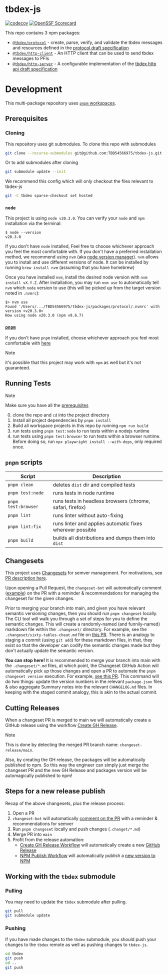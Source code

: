 # tbdex-js

[![codecov](https://codecov.io/github/TBD54566975/tbdex-js/graph/badge.svg?token=NE0263LUKG)](https://codecov.io/github/TBD54566975/tbdex-js)
[![OpenSSF Scorecard](https://api.securityscorecards.dev/projects/github.com/TBD54566975/tbdex-js/badge)](https://securityscorecards.dev/viewer/?uri=github.com/TBD54566975/tbdex-js)

This repo contains 3 npm packages:

- [`@tbdex/protocol`](./packages/protocol/) - create, parse, verify, and validate the tbdex messages and resources defined in the [protocol draft specification](https://github.com/TBD54566975/tbdex-protocol/blob/main/README.md)
- [`@tbdex/http-client`](./packages/http-client) - An HTTP client that can be used to send tbdex messages to PFIs
- [`@tbdex/http-server`](./packages/http-server) - A configurable implementation of the [tbdex http api draft specification](https://github.com/TBD54566975/tbdex-protocol/blob/main/rest-api/README.md)

# Development

This multi-package repository uses [`pnpm` workspaces](https://pnpm.io/workspaces).

## Prerequisites

### Cloning
This repository uses git submodules. To clone this repo with submodules
```sh
git clone --recurse-submodules git@github.com:TBD54566975/tbdex-js.git
```
Or to add submodules after cloning
```sh
git submodule update --init
```
We recommend this config which will only checkout the files relevant to tbdex-js
```sh
git -C tbdex sparse-checkout set hosted
```

### `node`

This project is using `node v20.3.0`. You can verify your `node` and `npm` installation via the terminal:

```
$ node --version
v20.3.0
```

If you don't have `node` installed, Feel free to choose whichever approach you feel the most comfortable with. If you don't have a preferred installation method, we recommend using `nvm` (aka [node version manager](https://github.com/nvm-sh/nvm)). `nvm` allows you to install and use different versions of node. It can be installed by running `brew install nvm` (assuming that you have homebrew)

Once you have installed `nvm`, install the desired node version with `nvm install vX.Y.Z`. After installation, you may run `nvm use` to automatically tell `nvm` which `node` version to use (this will be picked up from the target version noted in `.nvmrc`):

```
$> nvm use
Found '/Users/.../TBD54566975/tbdex-js/packages/protocol/.nvmrc' with version <v20.3.0>
Now using node v20.3.0 (npm v9.6.7)
```

### [`pnpm`](https://pnpm.io/)

If you don't have `pnpm` installed, choose whichever approach you feel most comfortable with [here](https://pnpm.io/installation)

> [!NOTE]
>
> it's possible that this project may work with `npm` as well but it's not guaranteed.

## Running Tests

> [!NOTE]
>
> Make sure you have all the [prerequisites](#prerequisites)

0. clone the repo and `cd` into the project directory
1. Install all project dependencies by `pnpm install`
2. Build all workspace projects in this repo by running `npm run build`
3. run tests using `pnpm test:node` to run tests within a nodejs runtime
4. run tests using `pnpm test:browser` to run tests within a browser runtime. Before doing so, run `npx playwright install --with-deps`, only required once.

## `pnpm` scripts

| Script              | Description                                               |
| ------------------- | --------------------------------------------------------- |
| `pnpm clean`        | deletes `dist` dir and compiled tests                     |
| `pnpm test:node`    | runs tests in node runtime                                |
| `pnpm test:browser` | runs tests in headless browsers (chrome, safari, firefox) |
| `pnpm lint`         | runs linter without auto-fixing                           |
| `pnpm lint:fix`     | runs linter and applies automatic fixes wherever possible |
| `pnpm build`        | builds all distributions and dumps them into `dist`       |

## Changesets

This project uses [Changesets](https://github.com/changesets/changesets) for semver management. For motivations, see [PR description here](https://github.com/TBD54566975/tbdex-js/pull/30#issue-1910447620).

Upon opening a Pull Request, the `changeset-bot` will automatically comment ([example](https://github.com/TBD54566975/tbdex-js/pull/30#issuecomment-1732721942)) on the PR with a reminder & recommendations for managing the changeset for the given changes.

Prior to merging your branch into main, and given you have relevant semantic versioning changes, then you should run `pnpm changeset` locally. The CLI tool will walk you through a set of steps for you to define the semantic changes. This will create a randomly-named (and funnily-named) markdown file within the `.changeset/` directory. For example, see the `.changeset/sixty-tables-cheat.md` file on [this PR](https://github.com/TBD54566975/tbdex-js/pull/35/files). There is an analogy to staging a commit (using `git add`) for these markdown files, in that, they exist so that the developer can codify the semantic changes made but they don't actually update the semantic version.

**You can stop here!** It is recommended to merge your branch into main with the `.changeset/*.md` files, at which point, the Changeset GitHub Action will automatically pick up those changes and open a PR to automate the `pnpm changeset version` execution. For example, [see this PR](https://github.com/TBD54566975/tbdex-js/pull/36). This command will do two things: update the version numbers in the relevant `package.json` files & also aggregate Summary notes into the relevant `CHANGELOG.md` files. In keeping with the staged commit analogy, this is akin to the actual commit.

## Cutting Releases

When a changeset PR is merged to main we will automatically create a GitHub release using the workflow [Create GH Release](./.github/workflows/create-gh-release.yml).

> [!NOTE]
>
> This is done by detecting the merged PR branch name: `changeset-release/main`.

Also, by creating the GH release, the packages will be automatically published to npm. So this way the engineer can simply just merge the changeset PR and the new GH Release and packages version will be automagically published to npm!

## Steps for a new release publish

Recap of the above changesets, plus the release process:

1. Open a PR
2. `changeset-bot` will automatically [comment on the PR](https://github.com/TBD54566975/tbdex-js/pull/30#issuecomment-1732721942) with a reminder & recommendations for semver
3. Run `pnpm changeset` locally and push changes (`.changet/*.md`)
4. Merge PR into `main`
5. Profit from the release automation:
   - [Create GH Release Workflow](./.github/workflows/create-gh-release.yml) will automatically create a new [GitHub Release](https://github.com/TBD54566975/tbdex-js/releases)
   - [NPM Publish Workflow](./.github/workflows/npm-publish.yml) will automatically publish a [new version to NPM](https://www.npmjs.com/package/@tbdex/protocol?activeTab=versions)

## Working with the `tbdex` submodule

### Pulling
You may need to update the `tbdex` submodule after pulling.
```sh
git pull
git submodule update
```

### Pushing
If you have made changes to the `tbdex` submodule, you should push your changes to the `tbdex` remote as well as pushing changes to `tbdex-js`.
```sh
cd tbdex
git push
cd ..
git push
```
